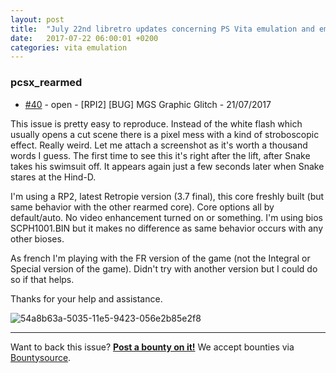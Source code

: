 ```yaml
---
layout: post
title:  "July 22nd libretro updates concerning PS Vita emulation and emulators"
date:   2017-07-22 06:00:01 +0200
categories: vita emulation
---
```


### pcsx_rearmed
- [#40](https://github.com/libretro/pcsx_rearmed/issues/40) - open - [RPI2] [BUG] MGS Graphic Glitch - 21/07/2017

This issue is pretty easy to reproduce. Instead of the white flash which usually opens a cut scene there is a pixel mess with a kind of stroboscopic effect. Really weird. Let me attach a screenshot as it's worth a thousand words I guess. The first time to see this it's right after the lift, after Snake takes his swimsuit off. It appears again just a few seconds later when Snake stares at the Hind-D.

I'm using a RP2, latest Retropie version (3.7 final), this core freshly built (but same behavior with the other rearmed core). Core options all by default/auto. No video enhancement turned on or something. I'm using bios SCPH1001.BIN but it makes no difference as same behavior occurs with any other bioses.

As french I'm playing with the FR version of the game (not the Integral or Special version of the game). Didn't try with another version but I could do so if that helps.

Thanks for your help and assistance.

![54a8b63a-5035-11e5-9423-056e2b85e2f8](https://cloud.githubusercontent.com/assets/8100500/15267446/b57fb48e-19c2-11e6-839a-4c9a78600f42.png)


<bountysource-plugin>

---
Want to back this issue? **[Post a bounty on it!](https://www.bountysource.com/issues/34224772-rpi2-bug-mgs-graphic-glitch?utm_campaign=plugin&utm_content=tracker%2F441984&utm_medium=issues&utm_source=github)** We accept bounties via [Bountysource](https://www.bountysource.com/?utm_campaign=plugin&utm_content=tracker%2F441984&utm_medium=issues&utm_source=github).
</bountysource-plugin>

